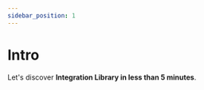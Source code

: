 ```yaml
---
sidebar_position: 1
---
```


# Intro

Let's discover **Integration Library in less than 5 minutes**.